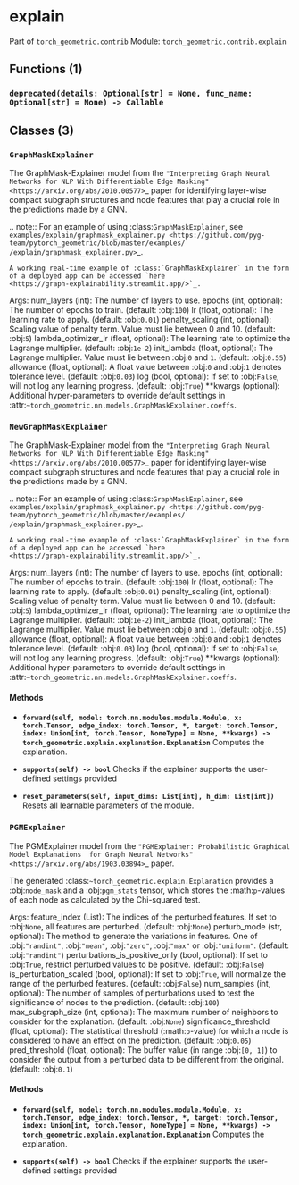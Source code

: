 # explain

Part of `torch_geometric.contrib`
Module: `torch_geometric.contrib.explain`

## Functions (1)

### `deprecated(details: Optional[str] = None, func_name: Optional[str] = None) -> Callable`

## Classes (3)

### `GraphMaskExplainer`

The GraphMask-Explainer model from the `"Interpreting Graph Neural
Networks for NLP With Differentiable Edge Masking"
<https://arxiv.org/abs/2010.00577>`_ paper for identifying layer-wise
compact subgraph structures and node features that play a crucial role in
the predictions made by a GNN.

.. note::
    For an example of using :class:`GraphMaskExplainer`,
    see `examples/explain/graphmask_explainer.py
    <https://github.com/pyg-team/pytorch_geometric/blob/master/examples/
    /explain/graphmask_explainer.py>`_.

    A working real-time example of :class:`GraphMaskExplainer` in the form
    of a deployed app can be accessed `here
    <https://graph-explainability.streamlit.app/>`_.

Args:
    num_layers (int): The number of layers to use.
    epochs (int, optional): The number of epochs to train.
        (default: :obj:`100`)
    lr (float, optional): The learning rate to apply.
        (default: :obj:`0.01`)
    penalty_scaling (int, optional): Scaling value of penalty term. Value
        must lie between 0 and 10. (default: :obj:`5`)
    lambda_optimizer_lr (float, optional): The learning rate to optimize
        the Lagrange multiplier. (default: :obj:`1e-2`)
    init_lambda (float, optional): The Lagrange multiplier. Value must lie
        between :obj:`0` and `1`. (default: :obj:`0.55`)
    allowance (float, optional): A float value between :obj:`0` and
        :obj:`1` denotes tolerance level. (default: :obj:`0.03`)
    log (bool, optional): If set to :obj:`False`, will not log any
        learning progress. (default: :obj:`True`)
    **kwargs (optional): Additional hyper-parameters to override default
        settings in
        :attr:`~torch_geometric.nn.models.GraphMaskExplainer.coeffs`.

### `NewGraphMaskExplainer`

The GraphMask-Explainer model from the `"Interpreting Graph Neural
Networks for NLP With Differentiable Edge Masking"
<https://arxiv.org/abs/2010.00577>`_ paper for identifying layer-wise
compact subgraph structures and node features that play a crucial role in
the predictions made by a GNN.

.. note::
    For an example of using :class:`GraphMaskExplainer`,
    see `examples/explain/graphmask_explainer.py
    <https://github.com/pyg-team/pytorch_geometric/blob/master/examples/
    /explain/graphmask_explainer.py>`_.

    A working real-time example of :class:`GraphMaskExplainer` in the form
    of a deployed app can be accessed `here
    <https://graph-explainability.streamlit.app/>`_.

Args:
    num_layers (int): The number of layers to use.
    epochs (int, optional): The number of epochs to train.
        (default: :obj:`100`)
    lr (float, optional): The learning rate to apply.
        (default: :obj:`0.01`)
    penalty_scaling (int, optional): Scaling value of penalty term. Value
        must lie between 0 and 10. (default: :obj:`5`)
    lambda_optimizer_lr (float, optional): The learning rate to optimize
        the Lagrange multiplier. (default: :obj:`1e-2`)
    init_lambda (float, optional): The Lagrange multiplier. Value must lie
        between :obj:`0` and `1`. (default: :obj:`0.55`)
    allowance (float, optional): A float value between :obj:`0` and
        :obj:`1` denotes tolerance level. (default: :obj:`0.03`)
    log (bool, optional): If set to :obj:`False`, will not log any
        learning progress. (default: :obj:`True`)
    **kwargs (optional): Additional hyper-parameters to override default
        settings in
        :attr:`~torch_geometric.nn.models.GraphMaskExplainer.coeffs`.

#### Methods

- **`forward(self, model: torch.nn.modules.module.Module, x: torch.Tensor, edge_index: torch.Tensor, *, target: torch.Tensor, index: Union[int, torch.Tensor, NoneType] = None, **kwargs) -> torch_geometric.explain.explanation.Explanation`**
  Computes the explanation.

- **`supports(self) -> bool`**
  Checks if the explainer supports the user-defined settings provided

- **`reset_parameters(self, input_dims: List[int], h_dim: List[int])`**
  Resets all learnable parameters of the module.

### `PGMExplainer`

The PGMExplainer model from the `"PGMExplainer: Probabilistic
Graphical Model Explanations  for Graph Neural Networks"
<https://arxiv.org/abs/1903.03894>`_ paper.

The generated :class:`~torch_geometric.explain.Explanation` provides a
:obj:`node_mask` and a :obj:`pgm_stats` tensor, which stores the
:math:`p`-values of each node as calculated by the Chi-squared test.

Args:
    feature_index (List): The indices of the perturbed features. If set
        to :obj:`None`, all features are perturbed. (default: :obj:`None`)
    perturb_mode (str, optional): The method to generate the variations in
        features. One of :obj:`"randint"`, :obj:`"mean"`, :obj:`"zero"`,
        :obj:`"max"` or :obj:`"uniform"`. (default: :obj:`"randint"`)
    perturbations_is_positive_only (bool, optional): If set to :obj:`True`,
        restrict perturbed values to be positive. (default: :obj:`False`)
    is_perturbation_scaled (bool, optional): If set to :obj:`True`, will
        normalize the range of the perturbed features.
        (default: :obj:`False`)
    num_samples (int, optional): The number of samples of perturbations
        used to test the significance of nodes to the prediction.
        (default: :obj:`100`)
    max_subgraph_size (int, optional): The maximum number of neighbors to
        consider for the explanation. (default: :obj:`None`)
    significance_threshold (float, optional): The statistical threshold
        (:math:`p`-value) for which a node is considered to have an effect
        on the prediction. (default: :obj:`0.05`)
    pred_threshold (float, optional): The buffer value (in range
        :obj:`[0, 1]`) to consider the output from a perturbed data to be
        different from the original. (default: :obj:`0.1`)

#### Methods

- **`forward(self, model: torch.nn.modules.module.Module, x: torch.Tensor, edge_index: torch.Tensor, *, target: torch.Tensor, index: Union[int, torch.Tensor, NoneType] = None, **kwargs) -> torch_geometric.explain.explanation.Explanation`**
  Computes the explanation.

- **`supports(self) -> bool`**
  Checks if the explainer supports the user-defined settings provided
